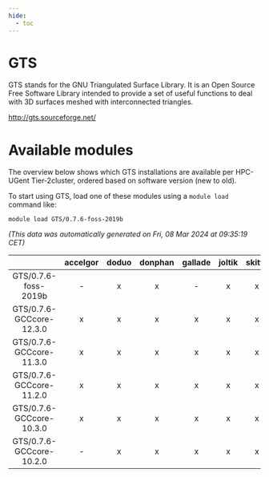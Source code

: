 ```yaml
---
hide:
  - toc
---
```


GTS
===


GTS stands for the GNU Triangulated Surface Library. It is an Open Source Free Software Library intended to provide a set of useful functions to deal with 3D surfaces meshed with interconnected triangles.

http://gts.sourceforge.net/
# Available modules


The overview below shows which GTS installations are available per HPC-UGent Tier-2cluster, ordered based on software version (new to old).

To start using GTS, load one of these modules using a `module load` command like:

```shell
module load GTS/0.7.6-foss-2019b
```

*(This data was automatically generated on Fri, 08 Mar 2024 at 09:35:19 CET)*  

| |accelgor|doduo|donphan|gallade|joltik|skitty|
| :---: | :---: | :---: | :---: | :---: | :---: | :---: |
|GTS/0.7.6-foss-2019b|-|x|x|-|x|x|
|GTS/0.7.6-GCCcore-12.3.0|x|x|x|x|x|x|
|GTS/0.7.6-GCCcore-11.3.0|x|x|x|x|x|x|
|GTS/0.7.6-GCCcore-11.2.0|x|x|x|x|x|x|
|GTS/0.7.6-GCCcore-10.3.0|x|x|x|x|x|x|
|GTS/0.7.6-GCCcore-10.2.0|-|x|x|x|x|x|
